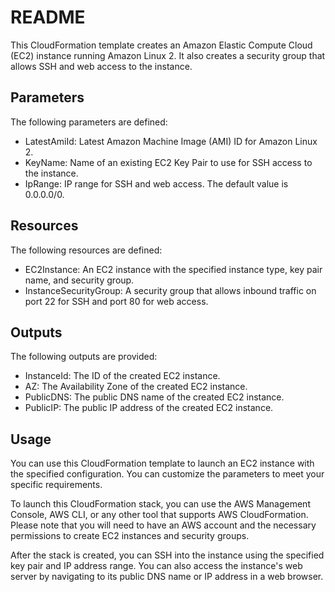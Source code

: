 # README
This CloudFormation template creates an Amazon Elastic Compute Cloud (EC2) instance running Amazon Linux 2. It also creates a security group that allows SSH and web access to the instance.

## Parameters
The following parameters are defined:
- LatestAmiId: Latest Amazon Machine Image (AMI) ID for Amazon Linux 2.
- KeyName: Name of an existing EC2 Key Pair to use for SSH access to the instance.
- IpRange: IP range for SSH and web access. The default value is 0.0.0.0/0.

## Resources
The following resources are defined:
- EC2Instance: An EC2 instance with the specified instance type, key pair name, and security group.
- InstanceSecurityGroup: A security group that allows inbound traffic on port 22 for SSH and port 80 for web access.

## Outputs
The following outputs are provided:
- InstanceId: The ID of the created EC2 instance.
- AZ: The Availability Zone of the created EC2 instance.
- PublicDNS: The public DNS name of the created EC2 instance.
- PublicIP: The public IP address of the created EC2 instance.

## Usage
You can use this CloudFormation template to launch an EC2 instance with the specified configuration. You can customize the parameters to meet your specific requirements.

To launch this CloudFormation stack, you can use the AWS Management Console, AWS CLI, or any other tool that supports AWS CloudFormation. Please note that you will need to have an AWS account and the necessary permissions to create EC2 instances and security groups.

After the stack is created, you can SSH into the instance using the specified key pair and IP address range. You can also access the instance's web server by navigating to its public DNS name or IP address in a web browser.